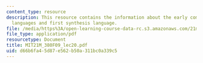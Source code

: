 ```yaml
---
content_type: resource
description: This resource contains the information about the early computer, computer
  languages and first synthesis language.
file: /media/https%3A/open-learning-course-data-rc.s3.amazonaws.com/21m-380-music-and-technology-contemporary-history-and-aesthetics-fall-2009/d66b6fa45d87e562b50a311bc0a339c5_MIT21M_380F09_lec20.pdf
file_type: application/pdf
resourcetype: Document
title: MIT21M_380F09_lec20.pdf
uid: d66b6fa4-5d87-e562-b50a-311bc0a339c5
---
```

